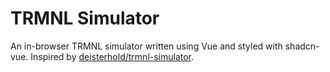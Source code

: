 # TRMNL Simulator

An in-browser TRMNL simulator written using Vue and styled with shadcn-vue.
Inspired by [deisterhold/trmnl-simulator](https://github.com/deisterhold/trmnl-simulator).
